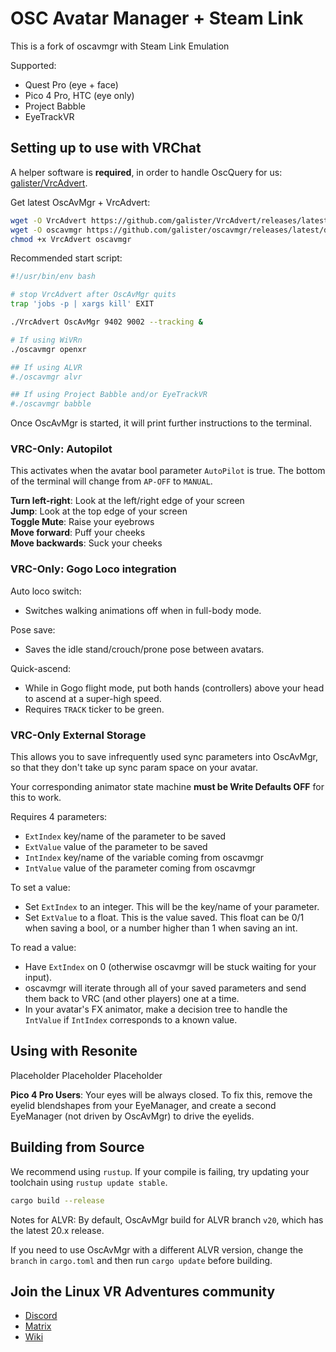 # OSC Avatar Manager + Steam Link

This is a fork of oscavmgr with Steam Link Emulation

Supported:

- Quest Pro (eye + face)
- Pico 4 Pro, HTC (eye only)
- Project Babble
- EyeTrackVR

## Setting up to use with VRChat

A helper software is **required**, in order to handle OscQuery for us: [galister/VrcAdvert](https://github.com/galister/VrcAdvert).

Get latest OscAvMgr + VrcAdvert:

```bash
wget -O VrcAdvert https://github.com/galister/VrcAdvert/releases/latest/download/VrcAdvert
wget -O oscavmgr https://github.com/galister/oscavmgr/releases/latest/download/oscavmgr
chmod +x VrcAdvert oscavmgr
```

Recommended start script:

```bash
#!/usr/bin/env bash

# stop VrcAdvert after OscAvMgr quits
trap 'jobs -p | xargs kill' EXIT

./VrcAdvert OscAvMgr 9402 9002 --tracking &

# If using WiVRn
./oscavmgr openxr

## If using ALVR
#./oscavmgr alvr

## If using Project Babble and/or EyeTrackVR
#./oscavmgr babble
```

Once OscAvMgr is started, it will print further instructions to the terminal.

### VRC-Only: Autopilot

This activates when the avatar bool parameter `AutoPilot` is true. The bottom of the terminal will change from `AP-OFF` to `MANUAL`.

**Turn left-right**: Look at the left/right edge of your screen\
**Jump**: Look at the top edge of your screen\
**Toggle Mute**: Raise your eyebrows\
**Move forward**: Puff your cheeks\
**Move backwards**: Suck your cheeks

### VRC-Only: Gogo Loco integration

Auto loco switch:

- Switches walking animations off when in full-body mode.

Pose save:

- Saves the idle stand/crouch/prone pose between avatars.

Quick-ascend:

- While in Gogo flight mode, put both hands (controllers) above your head to ascend at a super-high speed.
- Requires `TRACK` ticker to be green.

### VRC-Only External Storage

This allows you to save infrequently used sync parameters into OscAvMgr, so that they don't take up sync param space on your avatar.

Your corresponding animator state machine **must be Write Defaults OFF** for this to work.

Requires 4 parameters:

- `ExtIndex` key/name of the parameter to be saved
- `ExtValue` value of the parameter to be saved
- `IntIndex` key/name of the variable coming from oscavmgr
- `IntValue` value of the parameter coming from oscavmgr

To set a value:

- Set `ExtIndex` to an integer. This will be the key/name of your parameter.
- Set `ExtValue` to a float. This is the value saved. This float can be 0/1 when saving a bool, or a number higher than 1 when saving an int.

To read a value:

- Have `ExtIndex` on 0 (otherwise oscavmgr will be stuck waiting for your input).
- oscavmgr will iterate through all of your saved parameters and send them back to VRC (and other players) one at a time.
- In your avatar's FX animator, make a decision tree to handle the `IntValue` if `IntIndex` corresponds to a known value.

## Using with Resonite

Placeholder Placeholder Placeholder

**Pico 4 Pro Users**: Your eyes will be always closed. To fix this, remove the eyelid blendshapes from your EyeManager, and create a second EyeManager (not driven by OscAvMgr) to drive the eyelids.

## Building from Source

We recommend using `rustup`. If your compile is failing, try updating your toolchain using `rustup update stable`.

```bash
cargo build --release
```

Notes for ALVR: By default, OscAvMgr build for ALVR branch `v20`, which has the latest 20.x release.

If you need to use OscAvMgr with a different ALVR version, change the `branch` in `cargo.toml` and then run `cargo update` before building.

## Join the Linux VR Adventures community

- [Discord](https://discord.gg/gHwJ2vwSWV)
- [Matrix](https://matrix.to/#/#linux-vr-adventures:matrix.org)
- [Wiki](https://lvra.gitlab.io/)
